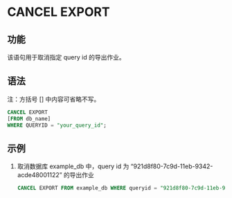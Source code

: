 # CANCEL EXPORT

## 功能

该语句用于取消指定 query id 的导出作业。

## 语法

注：方括号 [] 中内容可省略不写。

```sql
CANCEL EXPORT
[FROM db_name]
WHERE QUERYID = "your_query_id";
```

## 示例

1. 取消数据库 example_db 中，query id 为 “921d8f80-7c9d-11eb-9342-acde48001122” 的导出作业

    ```sql
    CANCEL EXPORT FROM example_db WHERE queryid = "921d8f80-7c9d-11eb-9342-acde48001122";
    ```

